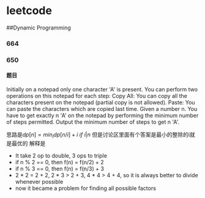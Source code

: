 # leetcode

##Dynamic Programming

### 664

### 650

#### 题目

Initially on a notepad only one character 'A' is present. You can perform two operations on this notepad for each step:
Copy All: You can copy all the characters present on the notepad (partial copy is not allowed).
Paste: You can paste the characters which are copied last time.
Given a number n. You have to get exactly n 'A' on the notepad by performing the minimum number of steps permitted. Output the minimum number of steps to get n 'A'.

思路是$dp[n] = min_i dp[n/i]+i\ if\ i | n$
但是讨论区里面有个答案是最小的整除的i就是最优的
解释是
- It take 2 op to double, 3 ops to triple
- if n % 2 == 0, then f(n) = f(n/2) + 2
- if n % 3 == 0, then f(n) = f(n/3) + 3
- 2 * 2 = 2 + 2, 2 * 3 > 2 + 3, 4 * 4 > 4 + 4, so it is always better to divide whenever possible
- now it became a problem for finding all possible factors


